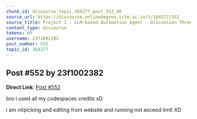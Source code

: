 ```yaml
---
chunk_id: discourse_topic_164277_post_552_00
source_url: https://discourse.onlinedegree.iitm.ac.in/t/164277/552
source_title: Project 1 - LLM-based Automation Agent - Discussion Thread [TDS Jan 2025]
content_type: discourse
tokens: 65
username: 23f1002382
post_number: 552
topic_id: 164277
---
```


## Post #552 by 23f1002382

**Direct Link**: [Post #552](https://discourse.onlinedegree.iitm.ac.in/t/164277/552)

bro i used all my codespaces credits xD

i am nitpicking and editing from website and running not exceed limit XD
